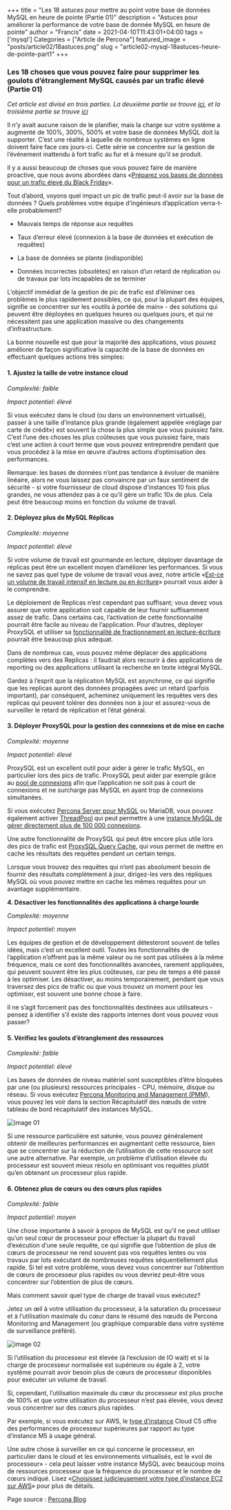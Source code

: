 +++
title = "Les 18 astuces pour mettre au point votre base de données MySQL en heure de pointe (Partie 01)"
description = "Astuces pour améliorer la performance de votre base de donnée MySQL en heure de pointe"
author = "Francis"
date = 2021-04-10T11:43:01+04:00
tags = ['mysql']
Categories = ["Article de Percona"]
featured_image = "posts/article02/18astuces.png"
slug = "article02-mysql-18astuces-heure-de-pointe-part1"
+++

### Les 18 choses que vous pouvez faire pour supprimer les goulots d’étranglement MySQL causés par un trafic élevé (Partie 01)

*Cet article est divisé en trois parties. La deuxième partie se trouve [ici](/posts/article02-mysql-18astuces-heure-de-pointe-part2/), et la troisième partie se trouve [ici](/posts/article02-mysql-18astuces-heure-de-pointe-part3/)*

Il n’y avait aucune raison de le planifier, mais la charge sur votre système a augmenté de 100%, 300%, 500% et votre base de données MySQL doit la supporter. C’est une réalité à laquelle de nombreux systèmes en ligne doivent faire face ces jours-ci. Cette série se concentre sur la gestion de l’événement inattendu à fort trafic au fur et à mesure qu’il se produit.

Il y a aussi beaucoup de choses que vous pouvez faire de manière proactive, que nous avons abordées dans «[Préparez vos bases de données pour un trafic élevé du Black Friday](https://www.percona.com/blog/2019/11/11/prepare-your-databases-for-high-traffic-on-black-friday/)».

Tout d’abord, voyons quel impact un pic de trafic peut-il avoir sur la base de données ? Quels problèmes votre équipe d’ingénieurs d’application verra-t-elle probablement?

- Mauvais temps de réponse aux requêtes

- Taux d’erreur élevé (connexion à la base de données et exécution de requêtes)

- La base de données se plante (indisponible)

- Données incorrectes (obsolètes) en raison d’un retard de réplication ou de travaux par lots incapables de se terminer

L’objectif immédiat de la gestion de pic de trafic est d’éliminer ces problèmes le plus rapidement possibles, ce qui, pour la plupart des équipes, signifie se concentrer sur les «outils à portée de main» - des solutions qui peuvent être déployées en quelques heures ou quelques jours, et qui ne nécessitent pas une application massive ou des changements d’infrastructure.

La bonne nouvelle est que pour la majorité des applications, vous pouvez améliorer de façon significative la capacité de la base de données en effectuant quelques actions très simples:

#### 1. Ajustez la taille de votre instance cloud

_Complexité: faible_

_Impact potentiel: élevé_

Si vous exécutez dans le cloud (ou dans un environnement virtualisé), passer à une taille d’instance plus grande (également appelée «réglage par carte de crédit») est souvent la chose la plus simple que vous puissiez faire. C’est l’une des choses les plus coûteuses que vous puissiez faire, mais c’est une action à court terme que vous pouvez entreprendre pendant que vous procédez à la mise en œuvre d’autres actions d’optimisation des performances.

Remarque: les bases de données n’ont pas tendance à évoluer de manière linéaire, alors ne vous laissez pas convaincre par un faux sentiment de sécurité - si votre fournisseur de cloud dispose d’instances 10 fois plus grandes, ne vous attendez pas à ce qu’il gère un trafic 10x de plus. Cela peut être beaucoup moins en fonction du volume de travail.

#### 2. Déployez plus de MySQL Réplicas

_Complexité: moyenne_

_Impact potentiel: élevé_

Si votre volume de travail est gourmande en lecture, déployer davantage de réplicas peut être un excellent moyen d’améliorer les performances. Si vous ne savez pas quel type de volume de travail vous avez, notre article «[Est-ce un volume de travail intensif en lecture ou en écriture](https://www.percona.com/blog/2018/08/30/read-intensive-or-write-intensive-workload/)» pourrait vous aider à le comprendre.

Le déploiement de Replicas n’est cependant pas suffisant; vous devez vous assurer que votre application soit capable de leur fournir suffisamment assez de trafic. Dans certains cas, l’activation de cette fonctionnalité pourrait être facile au niveau de l’application. Pour d’autres, déployer ProxySQL et utiliser sa [fonctionnalité de fractionnement en lecture-écriture](https://proxysql.com/blog/configure-read-write-split/) pourrait être beaucoup plus adequat.

Dans de nombreux cas, vous pouvez même déplacer des applications complètes vers des Replicas : il faudrait alors recourir à des applications de reporting ou des applications utilisant la recherche en texte intégral MySQL.

Gardez à l’esprit que la réplication MySQL est asynchrone, ce qui signifie que les replicas auront des données propagées avec un retard (parfois important), par conséquent, acheminez uniquement les requêtes vers des replicas qui peuvent tolérer des données non à jour et assurez-vous de surveiller le retard de réplication et l’état général.

#### 3. Déployer ProxySQL pour la gestion des connexions et de mise en cache

_Complexité: moyenne_

_Impact potentiel: élevé_

ProxySQL est un excellent outil pour aider à gérer le trafic MySQL, en particulier lors des pics de trafic. ProxySQL peut aider par exemple grâce au [pool de connexions](https://www.percona.com/resources/webinars/utilizing-proxysql-connection-pooling-php) afin que l’application ne soit pas à court de connexions et ne surcharge pas MySQL en ayant trop de connexions simultanées.

Si vous exécutez [Percona Server pour MySQL](https://www.percona.com/software/mysql-database/percona-server) ou MariaDB, vous pouvez également activer [ThreadPool](https://www.percona.com/doc/percona-server/LATEST/performance/threadpool.html) qui peut permettre à une [instance MySQL de gérer directement plus de 100 000 connexions](https://www.percona.com/blog/2019/02/25/mysql-challenge-100k-connections/).

Une autre fonctionnalité de ProxySQL qui peut être encore plus utile lors des pics de trafic est [ProxySQL Query Cache](https://www.percona.com/blog/2018/02/07/proxysql-query-cache/), qui vous permet de mettre en cache les résultats des requêtes pendant un certain temps.

Lorsque vous trouvez des requêtes qui n’ont pas absolument besoin de fournir des résultats complètement à jour, dirigez-les vers des répliques MySQL où vous pouvez mettre en cache les mêmes requêtes pour un avantage supplémentaire.

**4. Désactiver les fonctionnalités des applications à charge lourde**

_Complexité: moyenne_

_Impact potentiel: moyen_

Les équipes de gestion et de développement détesteront souvent de telles idées, mais c’est un excellent outil. Toutes les fonctionnalités de l’application n’offrent pas la même valeur ou ne sont pas utilisées à la même fréquence, mais ce sont des fonctionnalités avancées, rarement appliquées, qui peuvent souvent être les plus coûteuses, car peu de temps a été passé à les optimiser. Les désactiver, au moins temporairement, pendant que vous traversez des pics de trafic ou que vous trouvez un moment pour les optimiser, est souvent une bonne chose à faire.

Il ne s’agit forcement pas des fonctionnalités destinées aux utilisateurs - pensez à identifier s’il existe des rapports internes dont vous pouvez vous passer?

#### 5. Vérifiez les goulots d’étranglement des ressources

_Complexité: faible_

_Impact potentiel: élevé_

Les bases de données de niveau matériel sont susceptibles d’être bloquées par une (ou plusieurs) ressources principales - CPU, mémoire, disque ou réseau. Si vous exécutez [Percona Monitoring and Management (PMM](https://www.percona.com/software/database-tools/percona-monitoring-and-management)), vous pouvez les voir dans la section Récapitulatif des nœuds de votre tableau de bord récapitulatif des instances MySQL.

 ![image 01](/posts/article02/p01_image01.png)

Si une ressource particulière est saturée, vous pouvez généralement obtenir de meilleures performances en augmentant cette ressource, bien que se concentrer sur la réduction de l’utilisation de cette ressource soit une autre alternative. Par exemple, un problème d’utilisation élevée du processeur est souvent mieux résolu en optimisant vos requêtes plutôt qu’en obtenant un processeur plus rapide.

#### 6. Obtenez plus de cœurs ou des cœurs plus rapides

_Complexité: faible_

_Impact potentiel: moyen_

Une chose importante à savoir à propos de MySQL est qu’il ne peut utiliser qu’un seul cœur de processeur pour effectuer la plupart du travail d’exécution d’une seule requête, ce qui signifie que l’obtention de plus de cœurs de processeur ne rend souvent pas vos requêtes lentes ou vos travaux par lots exécutant de nombreuses requêtes séquentiellement plus rapide. Si tel est votre problème, vous devez vous concentrer sur l’obtention de cœurs de processeur plus rapides ou vous devriez peut-être vous concentrer sur l’obtention de plus de cœurs.

Mais comment savoir quel type de charge de travail vous exécutez?

Jetez un œil à votre utilisation du processeur, à la saturation du processeur et à l’utilisation maximale du cœur dans le résumé des nœuds de Percona Monitoring and Management (ou graphique comparable dans votre système de surveillance préféré).

 ![image 02](/posts/article02/p01_image02.png)

Si l’utilisation du processeur est élevée (à l’exclusion de IO wait) et si la charge de processeur normalisée est supérieure ou égale à 2, votre système pourrait avoir besoin plus de cœurs de processeur disponibles pour exécuter un volume de travail.

Si, cependant, l’utilisation maximale du cœur du processeur est plus proche de 100% et que votre utilisation du processeur n’est pas élevée, vous devez vous concentrer sur des cœurs plus rapides.

Par exemple, si vous exécutez sur AWS, le [type d’instance](https://aws.amazon.com/ec2/instance-types/) Cloud C5 offre des performances de processeur supérieures par rapport au type d’instance M5 à usage général.

Une autre chose à surveiller en ce qui concerne le processeur, en particulier dans le cloud et les environnements virtualisés, est le «vol de processeur» - cela peut laisser votre instance MySQL avec beaucoup moins de ressources processeur que la fréquence du processeur et le nombre de cœurs indiqué. Lisez «[Choisissez judicieusement votre type d’instance EC2 sur AWS](https://www.percona.com/blog/2019/11/04/choose-your-ec2-instance-type-wisely-on-aws/)» pour plus de détails.


Page source : [Percona Blog](https://www.percona.com/blog/2020/04/03/18-things-you-can-do-to-remove-mysql-bottlenecks-caused-by-high-traffic-part-one/)
